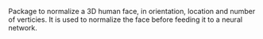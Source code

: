 Package to normalize a 3D human face, in orientation, location and number of verticies. It is used to normalize the face before feeding it to a neural network.
